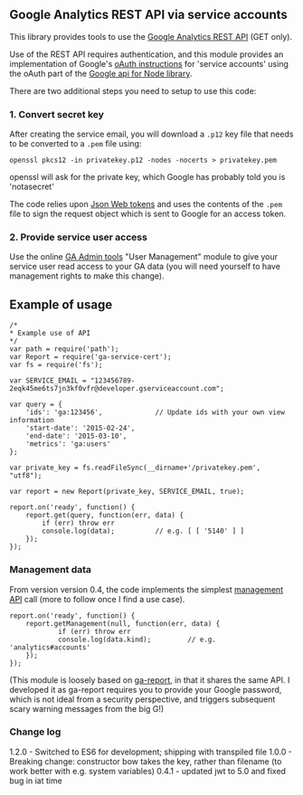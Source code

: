 ## Google Analytics REST API via service accounts

This library provides tools to use the [Google Analytics REST API](https://developers.google.com/analytics/devguides/reporting/core/v3/reference) (GET only).

Use of the REST API requires authentication, and this module provides an implementation of Google's [oAuth instructions](https://developers.google.com/accounts/docs/OAuth2ServiceAccount) for 'service accounts' using the oAuth part of the [Google api for Node library](https://github.com/google/google-api-nodejs-client).

There are two additional steps you need to setup to use this code:

### 1. Convert secret key
After creating the service email, you will download a `.p12` key file that needs to be converted to a `.pem` file using:

`openssl pkcs12 -in privatekey.p12 -nodes -nocerts > privatekey.pem`

openssl will ask for the private key, which Google has probably told you is 'notasecret'

The code relies upon [Json Web tokens](https://github.com/auth0/node-jsonwebtoken) and uses the contents of the `.pem` file to sign the request object which is sent to Google for an access token.

### 2. Provide service user access
Use the online [GA Admin tools](https://www.google.com/analytics/web/?hl=en#management/Settings/) "User Management" module to give your service user read access to your GA data (you will need yourself to have management rights to make this change).

## Example of usage

```
/*
* Example use of API
*/
var path = require('path');
var Report = require('ga-service-cert');
var fs = require('fs');

var SERVICE_EMAIL = "123456789-2eqk45me6ts7jn3kf0vfr@developer.gserviceaccount.com";

var query = {
	'ids': 'ga:123456', 			// Update ids with your own view information
	'start-date': '2015-02-24',
	'end-date': '2015-03-10',
	'metrics': 'ga:users'
};

var private_key = fs.readFileSync(__dirname+'/privatekey.pem', "utf8");

var report = new Report(private_key, SERVICE_EMAIL, true);

report.on('ready', function() {
	report.get(query, function(err, data) {
		if (err) throw err
		console.log(data); 			// e.g. [ [ '5140' ] ]
	});
});
```

### Management data
From version version 0.4, the code implements the simplest [management API](https://developers.google.com/analytics/devguides/config/mgmt/v3/mgmtRest) call (more to follow once I find a use case).

```
report.on('ready', function() {
	report.getManagement(null, function(err, data) {
			if (err) throw err
			console.log(data.kind); 		// e.g. 'analytics#accounts'
	});
});
```

(This module is loosely based on [ga-report](https://www.npmjs.com/package/ga-report), in that it shares the same API. I developed it as ga-report requires you to provide your Google password, which is not ideal from a security perspective, and triggers subsequent scary warning messages from the big G!)

### Change log
1.2.0 - Switched to ES6 for development; shipping with transpiled file
1.0.0 - Breaking change: constructor bow takes the key, rather than filename (to work better with e.g. system variables)
0.4.1 - updated jwt to 5.0 and fixed bug in iat time
